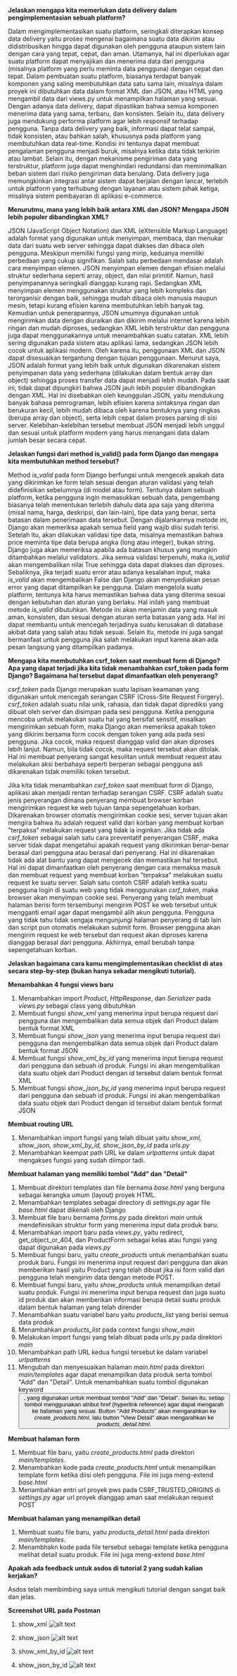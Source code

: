 **Jelaskan mengapa kita memerlukan data delivery dalam pengimplementasian sebuah platform?**

Dalam mengimplementasikan suatu platform, seringkali diterapkan konsep data delivery yaitu proses mengenai bagaimana suatu data dikirim atau didistribusikan hingga dapat digunakan oleh pengguna ataupun sistem lain dengan cara yang tepat, cepat, dan aman. Utamanya, hal ini diperlukan agar suatu platform dapat menyajikan dan menerima data dari pengguna (misalnya platform yang perlu meminta data pengguna) dengan cepat dan tepat. Dalam pembuatan suatu platform, biasanya terdapat banyak komponen yang saling membutuhkan data satu sama lain, misalnya dalam proyek ini dibutuhkan data dalam format XML dan JSON, atau HTML yang mengambil data dari views.py untuk menampilkan halaman yang sesuai. Dengan adanya data delivery, dapat dipastikan bahwa semua komponen menerima data yang sama, terbaru, dan konsisten. Selain itu, data delivery juga mendukung performa platform agar lebih responsif terhadap pengguna. Tanpa data delivery yang baik, informasi dapat telat sampai, tidak konsisten, atau bahkan salah, khususnya pada platform yang membutuhkan data real-time. Kondisi ini tentunya dapat membuat pengalaman pengguna menjadi buruk, misalnya ketika data tidak terkirim atau lambat. Selain itu, dengan mekanisme pengiriman data yang terstruktur, platform juga dapat menghindari redundansi dan meminimalkan beban sistem dari risiko pengiriman data berulang. Data delivery juga memungkinkan integrasi antar sistem dapat berjalan dengan lancar, terlebih untuk platform yang terhubung dengan layanan atau sistem pihak ketiga, misalnya sistem pembayaran di aplikasi e-commerce.

**Menurutmu, mana yang lebih baik antara XML dan JSON? Mengapa JSON lebih populer dibandingkan XML?**

JSON (JavaScript Object Notation) dan XML (eXtensible Markup Language) adalah format yang digunakan untuk menyimpan, membaca, dan menukar data dari suatu web server sehingga dapat diakses dan dibaca oleh pengguna. Meskipun memiliki fungsi yang mirip, keduanya memiliki perbedaan yang cukup signifikan. Salah satu perbedaan mendasar adalah cara menyimpan elemen. JSON menyimpan elemen dengan efisien melalui struktur sederhana seperti array, object, dan nilai primitif. Namun, hasil penyimpanannya seringkali dianggap kurang rapi. Sedangkan XML menyimpan elemen menggunakan struktur yang lebih kompleks dan terorganisir dengan baik, sehingga mudah dibaca oleh manusia maupun mesin, tetapi kurang efisien karena membutuhkan lebih banyak tag. Kemudian untuk penerapannya, JSON umumnya digunakan untuk mengirimkan data dengan diuraikan dan dikirim melalui internet karena lebih ringan dan mudah diproses, sedangkan XML lebih terstruktur dan pengguna juga dapat menggunakannya untuk menambahkan suatu catatan. XML lebih sering digunakan pada sistem atau aplikasi lama, sedangkan JSON lebih cocok untuk aplikasi modern. Oleh karena itu, penggunaan XML dan JSON dapat disesuaikan tergantung dengan tujuan penggunaan. Menurut saya, JSON adalah format yang lebih baik untuk digunakan dikarenakan sistem penyimpanan data yang sederhana (dilakukan dalam bentuk array dan object) sehingga proses transfer data dapat menjadi lebih mudah. Pada saat ini, tidak dapat dipungkiri bahwa JSON jauh lebih populer dibandingkan dengan XML. Hal ini disebabkan oleh keunggulan JSON, yaitu mendukung banyak bahasa pemrograman, lebih efisien karena sintaksnya ringan dan berukuran kecil, lebih mudah dibaca oleh karena bentuknya yang ringkas (berupa array dan object), serta lebih cepat dalam proses parsing di sisi server. Kelebihan-kelebihan tersebut membuat JSON menjadi lebih unggul dan sesuai untuk platform modern yang harus menangani data dalam jumlah besar secara cepat.

**Jelaskan fungsi dari method is_valid() pada form Django dan mengapa kita membutuhkan method tersebut?**

Method *is_valid* pada form Django berfungsi untuk mengecek apakah data yang dikirimkan ke form telah sesuai dengan aturan validasi yang telah didefinisikan sebelumnya (di model atau form). Tentunya dalam sebuah platform, ketika pengguna ingin memasukkan sebuah data, pengembang biasanya telah menentukan terlebih dahulu data apa saja yang diterima (misal nama, harga, deskripsi, dan lain-lain), tipe data yang benar, serta batasan dalam penerimaan data tersebut. Dengan dijalankannya metode ini, Django akan memeriksa apakah semua field yang wajib diisi sudah terisi. Setelah itu, akan dilakukan validasi tipe data, misalnya memastikan bahwa price meminta tipe data berupa angka (long atau integer), bukan string. Django juga akan memeriksa apabila ada batasan khusus yang mungkin ditambahkan melalui validators. Jika semua validasi terpenuhi, maka *is_valid* akan mengembalikan nilai True sehingga data dapat diakses dan diproses. Sebaliknya, jika terjadi suatu error atau adanya kesalahan input, maka *is_valid* akan mengembalikan False dan Django akan menyediakan pesan error yang dapat ditampilkan ke pengguna. Dalam mengelola suatu platform, tentunya kita harus memastikan bahwa data yang diterima sesuai dengan kebutuhan dan aturan yang berlaku. Hal inilah yang membuat metode *is_valid* dibutuhkan. Metode ini akan menjamin data yang masuk aman, konsisten, dan sesuai dengan aturan serta batasan yang ada. Hal ini dapat membantu untuk mencegah terjadinya suatu kerusakan di database akibat data yang salah atau tidak sesuai. Selain itu, metode ini juga sangat bermanfaat untuk pengguna jika salah melakukan input karena akan ada pesan langsung yang ditampilkan padanya.

**Mengapa kita membutuhkan csrf_token saat membuat form di Django? Apa yang dapat terjadi jika kita tidak menambahkan csrf_token pada form Django? Bagaimana hal tersebut dapat dimanfaatkan oleh penyerang?**

 *csrf_token* pada Django merupakan suatu lapisan keamanan yang digunakan untuk mencegah serangan CSRF (Cross-Site Request Forgery). *csrf_token* adalah suatu nilai unik, rahasia, dan tidak dapat diprediksi yang dibuat oleh server dan disimpan pada sesi pengguna. Ketika pengguna mencoba untuk melakukan suatu hal yang bersifat sensitif, misalkan mengirimkan sebuah form, maka Django akan memeriksa apakah token yang dikirim bersama form cocok dengan token yang ada pada sesi pengguna. Jika cocok, maka request dianggap valid dan akan diproses lebih lanjut. Namun, bila tidak cocok, maka request tersebut akan ditolak. Hal ini membuat penyerang sangat kesulitan untuk membuat request atau melakukan aksi berbahaya seperti berperan sebagai pengguna asli dikarenakan tidak memiliki token tersebut. 

 Jika kita tidak menambahkan *csrf_token* saat membuat form di Django, aplikasi akan menjadi rentan terhadap serangan CSRF. CSRF adalah suatu jenis penyerangan dimana penyerang membuat browser korban mengirimkan request ke web tujuan tanpa sepengetahuan korban. Dikarenakan browser otomatis mengirimkan cookie sesi, server tujuan akan mengira bahwa itu adalah request valid dari korban yang membuat korban "terpaksa" melakukan request yang tidak ia inginkan. Jika tidak ada *csrf_token* sebagai salah satu cara preventatif penyerangan CSRF, maka server tidak dapat mengetahui apakah request yang dikirimkan benar-benar berasal dari pengguna atau berasal dari penyerang. Hal ini dikarenakan tidak ada alat bantu yang dapat mengecek dan memastikan hal tersebut. Hal ini dapat dimanfaatkan oleh penyerang dengan cara memaksa masuk dan membuat request yang membuat korban "terpaksa" melakukan suatu request ke suatu server. Salah satu contoh CSRF adalah ketika suatu pengguna login di suatu web yang tidak menggunakan *csrf_token*, maka browser akan menyimpan cookie sesi. Penyerang yang telah membuat halaman berisi form tersembunyi mengirim POST ke web tersebut untuk mengganti email agar dapat mengambil alih akun pengguna. Pengguna yang tidak tahu tidak sengaja mengunjungi halaman penyerang di tab lain dan script pun otomatis melakukan submit form. Browser pengguna akan mengirim request ke web tersebut dan request akan diproses karena dianggap berasal dari pengguna. Akhirnya, email berubah tanpa sepengetahuan korban.

**Jelaskan bagaimana cara kamu mengimplementasikan checklist di atas secara step-by-step (bukan hanya sekadar mengikuti tutorial).**

**Menambahkan 4 fungsi views baru**

1. Menambahkan import *Product*, *HttpResponse*, dan *Serializer* pada *views.py* sebagai class yang dibutuhkan
2. Membuat fungsi *show_xml* yang menerima input berupa request dari pengguna dan mengembalikan data semua objek dari Product dalam bentuk format XML
3. Membuat fungsi *show_json* yang menerima input berupa request dari pengguna dan mengembalikan data semua objek dari Product dalam bentuk format JSON
4. Membuat fungsi *show_xml_by_id* yang menerima input berupa request dari pengguna dan sebuah id produk. Fungsi ini akan mengembalikan data suatu objek dari Product dengan id tersebut dalam bentuk format XML
5. Membuat fungsi *show_json_by_id* yang menerima input berupa request dari pengguna dan sebuah id produk. Fungsi ini akan mengembalikan data suatu objek dari Product dengan id tersebut dalam bentuk format JSON

**Membuat routing URL**

1. Menambahkan import fungsi yang telah dibuat yaitu *show_xml, show_json, show_xml_by_id, show_json_by_id* pada *urls.py* 
2. Menambahkan keempat path URL ke dalam *urlpatterns* untuk dapat mengakses fungsi yang sudah diimpor tadi.

**Membuat halaman yang memiliki tombol "Add" dan "Detail"**

1. Membuat direktori templates dan file bernama *base.html* yang berguna sebagai kerangka umum (layout) proyek HTML.
2. Menambahkan templates sebagai directory di *settings.py* agar file *base.html* dapat dikenali oleh Django
3. Membuat file baru bernama *forms.py* pada direktori *main* untuk mendefinisikan struktur form yang menerima input data produk baru.
4. Menambahkan import baru pada *views.py*, yaitu redirect, get_object_or_404, dan ProductForm sebagai kelas atau fungsi yang dapat digunakan pada *views.py*
5. Membuat fungsi baru, yaitu *create_products* untuk menambahkan suatu produk baru. Fungsi ini menerima input request dari pengguna dan akan memberikan hasil yaitu Product yang telah dibuat jika isi form valid dan pengguna telah mengirim data dengan metode POST.
6. Membuat fungsi baru, yaitu *show_products* untuk menampilkan detail suatu produk. Fungsi ini menerima input berupa request dan juga suatu id produk dan akan memberikan informasi berupa detail suatu produk dalam bentuk halaman yang telah dirender
7. Menambahkan suatu variabel baru yaitu *products_list* yang berisi semua data produk
8. Menambahkan *products_list* pada context fungsi *show_main*
9. Melakukan import fungsi yang telah dibuat pada *urls.py* pada direktori *main*
10. Menambahkan path URL kedua fungsi tersebut ke dalam variabel *urlpatterns*
11. Mengubah dan menyesuaikan halaman *main.html* pada direktori *main/templates* agar dapat menampilkan data produk serta tombol "Add" dan "Detail". Untuk menambahkan suatu tombol digunakan keyword <button>, yang digunakan untuk membuat tombol "Add" dan "Detail". Selain itu, setiap tombol menggunakan atribut href (hyperlink reference) agar dapat mengarah ke halaman yang sesuai. Button "Add Products" akan mengarahkan ke *create_products.html*, lalu button "View Detail" akan mengarahkan ke *products_detail.html*.

**Membuat halaman form**

1. Membuat file baru, yaitu *create_products.html* pada direktori *main/templates*.
2. Menambahkan kode pada *create_products.html* untuk menampilkan template form ketika diisi oleh pengguna. File ini juga meng-extend *base.html*
3. Menambahkan entri url proyek pws pada CSRF_TRUSTED_ORIGINS di *settings.py* agar url proyek dianggap aman saat melakukan request POST

**Membuat halaman yang menampilkan detail**

1. Membuat suatu file baru, yaitu *products_detail.html* pada direktori *main/templates*.
2. Menambhakn kode pada file tersebut sebagai template ketika pengguna melihat detail suatu produk. File ini juga meng-extend *base.html*

**Apakah ada feedback untuk asdos di tutorial 2 yang sudah kalian kerjakan?**

Asdos telah membimbing saya untuk mengikuti tutorial dengan sangat baik dan jelas.

**Screenshot URL pada Postman**

1. show_xml
![alt text](image.png)

2. show_json
![alt text](image-1.png)

3. show_xml_by_id
![alt text](image-3.png)

4. show_json_by_id
![alt text](image-2.png)
